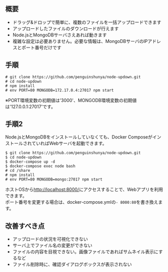 ## 概要

- ドラッグ&ドロップで簡単に、複数のファイルを一括アップロードできます
- アップロードしたファイルのダウンロードが行えます
- Node.jsとMongoDBサーバさえあれば動きます
- 複雑な設定は必要ありません。必要な情報は、MongoDBサーバのIPアドレスとポート番号だけです

## 手順

```
# git clone https://github.com/penguinshunya/node-updown.git
# cd node-updown
# npm install
# env PORT=80 MONGODB=172.17.0.4:27017 npm start
```

※PORT環境変数の初期値は'3000'、MONGODB環境変数の初期値は'127.0.0.1:27017'です。

## 手順2

Node.jsとMongoDBをインストールしていなくても、Docker ComposeがインストールされていればWebサーバを起動できます。

```
$ git clone https://github.com/penguinshunya/node-updown.git
$ cd node-updown
$ docker-compose up -d
$ docker-compose exec node bash
# cd /share
# npm install
# env PORT=80 MONGODB=mongo:27017 npm start
```

ホストOSから[http://localhost:8000/](http://localhost:8000/)にアクセスすることで、Webアプリを利用できます。  
ポート番号を変更する場合は、docker-compose.ymlの`- 8000:80`を書き換えます。

## 改善すべき点

- アップロードの状況を可視化できない
- サーバ上でファイル名の変更ができない
- ファイルの内容を目視できない。画像ファイルであればサムネイル表示にするなど
- ファイル削除時に、確認ダイアログボックスが表示されない
